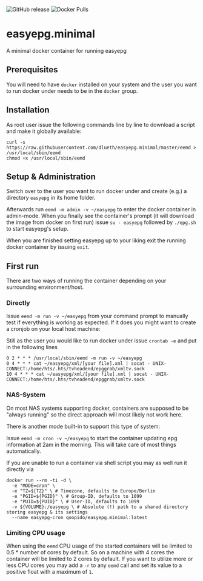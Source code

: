 ![GitHub release](https://img.shields.io/github/release/dlueth/easyepg.minimal.svg)
![Docker Pulls](https://img.shields.io/docker/pulls/qoopido/easyepg.minimal.svg)

# easyepg.minimal
A minimal docker container for running easyepg

## Prerequisites
You will need to have `docker` installed on your system and the user you want to run docker under needs to be in the `docker` group.

## Installation
As root user issue the following commands line by line to download a script and make it globally available:

``` 
curl -s https://raw.githubusercontent.com/dlueth/easyepg.minimal/master/eemd > /usr/local/sbin/eemd
chmod +x /usr/local/sbin/eemd
```

## Setup & Administration
Switch over to the user you want to run docker under and create (e.g.) a directory `easyepg` in its home folder.

Afterwards run `eemd -m admin -v ~/easyepg` to enter the docker container in admin-mode. When you finally see the container's prompt (it will download the image from docker on first run) issue `su - easyepg` followed by `./epg.sh` to start easyepg's setup.

When you are finished setting easyepg up to your liking exit the running docker container by issuing `exit`.

## First run
There are two ways of running the container depending on your surrounding environment/host.

### Directly 
Issue `eemd -m run -v ~/easyepg` from your command prompt to manually test if everything is working as expected. If it does you might want to create a cronjob on your local host machine:

Still as the user you would like to run docker under issue `crontab -e` and put in the following lines

```
0 2 * * * /usr/local/sbin/eemd -m run -v ~/easyepg
0 4 * * * cat ~/easyepg/xml/[your file].xml | socat - UNIX-CONNECT:/home/hts/.hts/tvheadend/epggrab/xmltv.sock
10 4 * * * cat ~/easyepg/xml/[your file].xml | socat - UNIX-CONNECT:/home/hts/.hts/tvheadend/epggrab/xmltv.sock
```

### NAS-System
On most NAS systems supporting docker, containers are supposed to be "always running" so the direct approach will most likely not work here.

There is another mode built-in to support this type of system:

Issue `eemd -m cron -v ~/easyepg` to start the container updating epg information at 2am in the morning. This will take care of most things automatically.

If you are unable to run a container via shell script you may as well run it directly via

```
docker run --rm -ti -d \
  -e "MODE=cron" \
  -e "TZ=${TZ}" \ # Timezone, defaults to Europe/Berlin
  -e "PGID=${PGID}" \ # Group-ID, defaults to 1099 
  -e "PUID=${PUID}" \ # User-ID, defaults to 1099
  -v ${VOLUME}:/easyepg \ # Absolute (!) path to a shared directory storing easyepg & its settings
  --name easyepg-cron qoopido/easyepg.minimal:latest
```

### Limiting CPU usage
When using the `eemd` CPU usage of the started containers will be limited to 0.5 * number of cores by default. So on a machine with 4 cores the container will be limited to 2 cores by default. If you want to utilize more or less CPU cores you may add a `-r` to any `eemd` call and set its value to a positive float with a maximum of `1`.  
